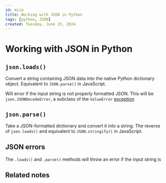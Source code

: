 ```yaml
---
id: mjia
title: Working with JSON in Python
tags: [python, JSON]
created: Tuesday, June 25, 2024
---
```


# Working with JSON in Python

## `json.loads()`

Convert a string containing JSON data into the native Python dictionary object.
Equivalent to `JSON.parse()` in JavaScript.

Will error if the input string is not properly formatted JSON. This will be
`json.JSONDecodeError`, a subclass of the `ValueError`
[exception](./Error_handling_in_Python.md)

## `json.parse()`

Take a JSON-formatted dictionary and convert it into a string. The reverse of
`json.loads()` and equivalent to `JSON.stringify()` in JavaScript.

## JSON errors

The `.loads()` and `.parse()` methods will throw an error if the input string is

## Related notes
